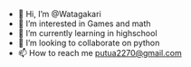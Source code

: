 - 👋 Hi, I’m @Watagakari
- 👀 I’m interested in Games and math
- 🌱 I’m currently learning in highschool
- 💞️ I’m looking to collaborate on python
- 📫 How to reach me putua2270@gmail.com

<!---
Watagakari/Watagakari is a ✨ special ✨ repository because its `README.md` (this file) appears on your GitHub profile.
You can click the Preview link to take a look at your changes.
--->
